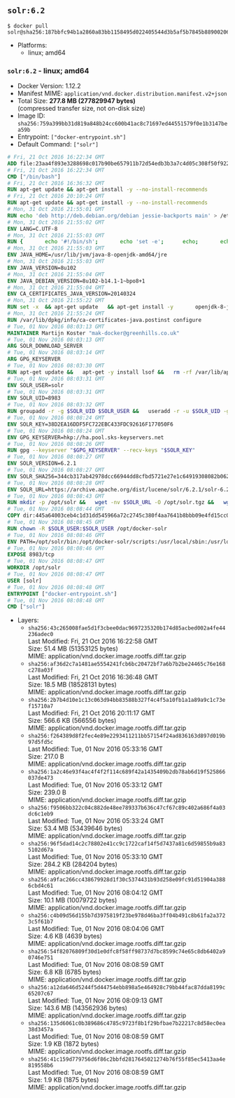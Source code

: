 ## `solr:6.2`

```console
$ docker pull solr@sha256:187bbfc94b1a2860a83bb1158495d022405544d3b5af5b7845b88900206b3e16
```

-	Platforms:
	-	linux; amd64

### `solr:6.2` - linux; amd64

-	Docker Version: 1.12.2
-	Manifest MIME: `application/vnd.docker.distribution.manifest.v2+json`
-	Total Size: **277.8 MB (277829947 bytes)**  
	(compressed transfer size, not on-disk size)
-	Image ID: `sha256:759a399bb31d819a848b24cc600b41ac8c71697ed44551579f0e1b3147bea59b`
-	Entrypoint: `["docker-entrypoint.sh"]`
-	Default Command: `["solr"]`

```dockerfile
# Fri, 21 Oct 2016 16:22:34 GMT
ADD file:23aa4f893e3288698c017b90be657911b72d54edb3b3a7c4d05c308f50f9228f in / 
# Fri, 21 Oct 2016 16:22:34 GMT
CMD ["/bin/bash"]
# Fri, 21 Oct 2016 16:36:32 GMT
RUN apt-get update && apt-get install -y --no-install-recommends 		ca-certificates 		curl 		wget 	&& rm -rf /var/lib/apt/lists/*
# Fri, 21 Oct 2016 20:10:24 GMT
RUN apt-get update && apt-get install -y --no-install-recommends 		bzip2 		unzip 		xz-utils 	&& rm -rf /var/lib/apt/lists/*
# Mon, 31 Oct 2016 21:55:01 GMT
RUN echo 'deb http://deb.debian.org/debian jessie-backports main' > /etc/apt/sources.list.d/jessie-backports.list
# Mon, 31 Oct 2016 21:55:02 GMT
ENV LANG=C.UTF-8
# Mon, 31 Oct 2016 21:55:03 GMT
RUN { 		echo '#!/bin/sh'; 		echo 'set -e'; 		echo; 		echo 'dirname "$(dirname "$(readlink -f "$(which javac || which java)")")"'; 	} > /usr/local/bin/docker-java-home 	&& chmod +x /usr/local/bin/docker-java-home
# Mon, 31 Oct 2016 21:55:03 GMT
ENV JAVA_HOME=/usr/lib/jvm/java-8-openjdk-amd64/jre
# Mon, 31 Oct 2016 21:55:03 GMT
ENV JAVA_VERSION=8u102
# Mon, 31 Oct 2016 21:55:04 GMT
ENV JAVA_DEBIAN_VERSION=8u102-b14.1-1~bpo8+1
# Mon, 31 Oct 2016 21:55:04 GMT
ENV CA_CERTIFICATES_JAVA_VERSION=20140324
# Mon, 31 Oct 2016 21:55:22 GMT
RUN set -x 	&& apt-get update 	&& apt-get install -y 		openjdk-8-jre-headless="$JAVA_DEBIAN_VERSION" 		ca-certificates-java="$CA_CERTIFICATES_JAVA_VERSION" 	&& rm -rf /var/lib/apt/lists/* 	&& [ "$JAVA_HOME" = "$(docker-java-home)" ]
# Mon, 31 Oct 2016 21:55:24 GMT
RUN /var/lib/dpkg/info/ca-certificates-java.postinst configure
# Tue, 01 Nov 2016 08:03:13 GMT
MAINTAINER Martijn Koster "mak-docker@greenhills.co.uk"
# Tue, 01 Nov 2016 08:03:13 GMT
ARG SOLR_DOWNLOAD_SERVER
# Tue, 01 Nov 2016 08:03:14 GMT
ARG GPG_KEYSERVER
# Tue, 01 Nov 2016 08:03:30 GMT
RUN apt-get update &&   apt-get -y install lsof &&   rm -rf /var/lib/apt/lists/*
# Tue, 01 Nov 2016 08:03:31 GMT
ENV SOLR_USER=solr
# Tue, 01 Nov 2016 08:03:31 GMT
ENV SOLR_UID=8983
# Tue, 01 Nov 2016 08:03:32 GMT
RUN groupadd -r -g $SOLR_UID $SOLR_USER &&   useradd -r -u $SOLR_UID -g $SOLR_USER $SOLR_USER
# Tue, 01 Nov 2016 08:08:24 GMT
ENV SOLR_KEY=38D2EA16DDF5FC722EBC433FDC92616F177050F6
# Tue, 01 Nov 2016 08:08:24 GMT
ENV GPG_KEYSERVER=hkp://ha.pool.sks-keyservers.net
# Tue, 01 Nov 2016 08:08:26 GMT
RUN gpg --keyserver "$GPG_KEYSERVER" --recv-keys "$SOLR_KEY"
# Tue, 01 Nov 2016 08:08:27 GMT
ENV SOLR_VERSION=6.2.1
# Tue, 01 Nov 2016 08:08:27 GMT
ENV SOLR_SHA256=344cb317ab42978dcc66944dd8cfbd5721e27e1c64919308082b0623a310b607
# Tue, 01 Nov 2016 08:08:28 GMT
ENV SOLR_URL=https://archive.apache.org/dist/lucene/solr/6.2.1/solr-6.2.1.tgz
# Tue, 01 Nov 2016 08:08:43 GMT
RUN mkdir -p /opt/solr &&   wget -nv $SOLR_URL -O /opt/solr.tgz &&   wget -nv $SOLR_URL.asc -O /opt/solr.tgz.asc &&   echo "$SOLR_SHA256 */opt/solr.tgz" | sha256sum -c - &&   (>&2 ls -l /opt/solr.tgz /opt/solr.tgz.asc) &&   gpg --batch --verify /opt/solr.tgz.asc /opt/solr.tgz &&   tar -C /opt/solr --extract --file /opt/solr.tgz --strip-components=1 &&   rm /opt/solr.tgz* &&   rm -Rf /opt/solr/docs/ &&   mkdir -p /opt/solr/server/solr/lib /opt/solr/server/solr/mycores &&   sed -i -e 's/#SOLR_PORT=8983/SOLR_PORT=8983/' /opt/solr/bin/solr.in.sh &&   sed -i -e '/-Dsolr.clustering.enabled=true/ a SOLR_OPTS="$SOLR_OPTS -Dsun.net.inetaddr.ttl=60 -Dsun.net.inetaddr.negative.ttl=60"' /opt/solr/bin/solr.in.sh &&   chown -R $SOLR_USER:$SOLR_USER /opt/solr &&   mkdir /docker-entrypoint-initdb.d /opt/docker-solr/
# Tue, 01 Nov 2016 08:08:44 GMT
COPY dir:445a64003ceb4c1d31dd545966a72c2745c380f4aa7641b8bbb09e4fd15cc0f6 in /opt/docker-solr/scripts 
# Tue, 01 Nov 2016 08:08:45 GMT
RUN chown -R $SOLR_USER:$SOLR_USER /opt/docker-solr
# Tue, 01 Nov 2016 08:08:46 GMT
ENV PATH=/opt/solr/bin:/opt/docker-solr/scripts:/usr/local/sbin:/usr/local/bin:/usr/sbin:/usr/bin:/sbin:/bin
# Tue, 01 Nov 2016 08:08:46 GMT
EXPOSE 8983/tcp
# Tue, 01 Nov 2016 08:08:47 GMT
WORKDIR /opt/solr
# Tue, 01 Nov 2016 08:08:47 GMT
USER [solr]
# Tue, 01 Nov 2016 08:08:48 GMT
ENTRYPOINT ["docker-entrypoint.sh"]
# Tue, 01 Nov 2016 08:08:48 GMT
CMD ["solr"]
```

-	Layers:
	-	`sha256:43c265008fae5d1f3cbee0dac9697235320b174d85acbed002a4fe44236adec0`  
		Last Modified: Fri, 21 Oct 2016 16:22:58 GMT  
		Size: 51.4 MB (51353125 bytes)  
		MIME: application/vnd.docker.image.rootfs.diff.tar.gzip
	-	`sha256:af36d2c7a1481ae5554241fcb6bc20472bf7a6b7b2be24465c76e168c278a03f`  
		Last Modified: Fri, 21 Oct 2016 16:36:48 GMT  
		Size: 18.5 MB (18528131 bytes)  
		MIME: application/vnd.docker.image.rootfs.diff.tar.gzip
	-	`sha256:2b7b4d10e1c13c063d94bb83588b327f4c4f5a10fb1a1a89a9c1c73ef15710a7`  
		Last Modified: Fri, 21 Oct 2016 20:11:17 GMT  
		Size: 566.6 KB (566556 bytes)  
		MIME: application/vnd.docker.image.rootfs.diff.tar.gzip
	-	`sha256:f264389d8f2fec4e89e2293411211bb57154f24ad836163d897d019b97d5fd5c`  
		Last Modified: Tue, 01 Nov 2016 05:33:16 GMT  
		Size: 217.0 B  
		MIME: application/vnd.docker.image.rootfs.diff.tar.gzip
	-	`sha256:1a2c46e93f4ac4f4f2f114c689f42a1435409b2db78ab6d19f525866037de473`  
		Last Modified: Tue, 01 Nov 2016 05:33:12 GMT  
		Size: 239.0 B  
		MIME: application/vnd.docker.image.rootfs.diff.tar.gzip
	-	`sha256:f9506bb322c04c882de48ee789337b636c47cf67c89c402a686f4a03dc6c1eb9`  
		Last Modified: Tue, 01 Nov 2016 05:33:24 GMT  
		Size: 53.4 MB (53439646 bytes)  
		MIME: application/vnd.docker.image.rootfs.diff.tar.gzip
	-	`sha256:96f5dad14c2c78802e41cc9c1722caf14f5d7437a81c6d59855b9a835102d67a`  
		Last Modified: Tue, 01 Nov 2016 05:33:10 GMT  
		Size: 284.2 KB (284204 bytes)  
		MIME: application/vnd.docker.image.rootfs.diff.tar.gzip
	-	`sha256:a9fac266cc438679928d1f30c5374431b93d258e09fc91d51904a3886cbd4c61`  
		Last Modified: Tue, 01 Nov 2016 08:04:12 GMT  
		Size: 10.1 MB (10079722 bytes)  
		MIME: application/vnd.docker.image.rootfs.diff.tar.gzip
	-	`sha256:c4b09d56d155b7d3975819f23be978d46ba3ff04b491c8b61fa2a3723c5f61b7`  
		Last Modified: Tue, 01 Nov 2016 08:04:06 GMT  
		Size: 4.6 KB (4639 bytes)  
		MIME: application/vnd.docker.image.rootfs.diff.tar.gzip
	-	`sha256:54f82076809f30d1e0dfc8f58ff98737d7bc8599c74e65c8db6402a90746e751`  
		Last Modified: Tue, 01 Nov 2016 08:08:59 GMT  
		Size: 6.8 KB (6785 bytes)  
		MIME: application/vnd.docker.image.rootfs.diff.tar.gzip
	-	`sha256:a12da646d5244f5d44754ebb898a5e464928c79bb44fac87dda8199c65207c67`  
		Last Modified: Tue, 01 Nov 2016 08:09:13 GMT  
		Size: 143.6 MB (143562936 bytes)  
		MIME: application/vnd.docker.image.rootfs.diff.tar.gzip
	-	`sha256:135d6061c0b389686c4785c9723f8b1f29bfbae7b22217c8d58ec0ea38d3457a`  
		Last Modified: Tue, 01 Nov 2016 08:08:59 GMT  
		Size: 1.9 KB (1872 bytes)  
		MIME: application/vnd.docker.image.rootfs.diff.tar.gzip
	-	`sha256:41c159d779756d6f86c2bbfd2817645021274b76f55f85ec5413aa4e819558b6`  
		Last Modified: Tue, 01 Nov 2016 08:08:59 GMT  
		Size: 1.9 KB (1875 bytes)  
		MIME: application/vnd.docker.image.rootfs.diff.tar.gzip
